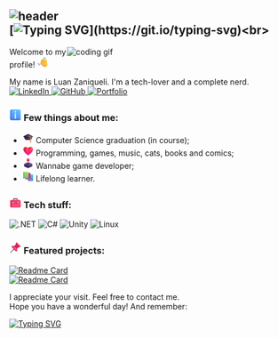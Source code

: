 <img src="https://github.com/br0dt5/br0dt5/assets/70347409/0367d1ba-ac9e-43a2-892a-074b0ef891fd" alt="header"><br>
[![Typing SVG](https://readme-typing-svg.demolab.com?font=Josefin+Sans&weight=600&pause=1000&color=E62238&center=true&vCenter=true&random=false&width=700&lines=Hello!;My+name+is+Luan.;I'm+a+software+engineer.)](https://git.io/typing-svg)<br>
---
<img src="https://media.giphy.com/media/v1.Y2lkPTc5MGI3NjExcmZwZmp5amhzeHV2ZmMzcDdwbnEweDEyeTRlMzd2M2tpbzFwbDh4cCZlcD12MV9pbnRlcm5hbF9naWZfYnlfaWQmY3Q9Zw/HzPtbOKyBoBFsK4hyc/giphy.gif" align="right" width="400" alt="coding gif">

Welcome to my profile! <img src="https://raw.githubusercontent.com/microsoft/fluentui-emoji/main/assets/Waving%20hand/Default/3D/waving_hand_3d_default.png" width="20" alt="Waving hand fluentui-emoji">

My name is Luan Zaniqueli. I'm a tech-lover and a complete nerd.<br>
<a href="https://www.linkedin.com/in/luan-zaniqueli-carlos-4687b5261/">
  <img src="https://github.com/br0dt5/br0dt5/assets/70347409/00b75d36-8052-4dfd-8c4d-8792a02e9c57" alt="LinkedIn" width="24">
</a>
<a href="https://github.com/br0dt5">
  <img src="https://github.com/br0dt5/br0dt5/assets/70347409/4269aaa1-1f4c-4a97-a2fe-2e69044ac7be" alt="GitHub" width="24">
</a>
<a href="https://br0dt5.notion.site/br0dt5/Portfolio-Dev-98be026de641439e9990b07fd5d1c0a6">
  <img src="https://github.com/br0dt5/br0dt5/assets/70347409/7ca4cf6e-57ec-42e0-be43-6d4adeb9a4c5" alt="Portfolio" width="24">
</a>

### <img src="https://raw.githubusercontent.com/microsoft/fluentui-emoji/main/assets/Information/3D/information_3d.png" width="22" alt="Information fluentui-emoji"> Few things about me:
- <img src="https://raw.githubusercontent.com/microsoft/fluentui-emoji/main/assets/Graduation%20cap/3D/graduation_cap_3d.png" width="20" alt="Graduation cap fluentui-emoji"> Computer Science graduation (in course);
- <img src="https://raw.githubusercontent.com/microsoft/fluentui-emoji/main/assets/Red%20heart/3D/red_heart_3d.png" width="20" alt="Red heart fluentui-emoji"> Programming, games, music, cats, books and comics;
- <img src="https://raw.githubusercontent.com/microsoft/fluentui-emoji/main/assets/Joystick/3D/joystick_3d.png" alt="Joystick fluentui-emoji" width="20"> Wannabe game developer;
- <img src="https://raw.githubusercontent.com/microsoft/fluentui-emoji/main/assets/Books/3D/books_3d.png" width="20" alt="Books fluentui-emoji"> Lifelong learner.

### <img src="https://raw.githubusercontent.com/microsoft/fluentui-emoji/main/assets/Toolbox/3D/toolbox_3d.png" width="22" alt="Toolbox fluentui-emoji"> Tech stuff:
<img src="https://github.com/br0dt5/br0dt5/assets/70347409/49a0c117-2605-4c50-aaad-77845e392b62" width="48" alt=".NET">
<img src="https://github.com/br0dt5/br0dt5/assets/70347409/f2ccfd14-2273-4c60-8727-86c47712e35a" width="48" alt="C#">
<img src="https://github.com/br0dt5/br0dt5/assets/70347409/1a92c23f-2755-46a7-8dcf-399da7af3362" width="48" alt="Unity">
<img src="https://github.com/br0dt5/br0dt5/assets/70347409/6d31f4b9-47c5-4c24-9ee6-2e7a102a2748" width="48" height="48" alt="Linux">

### <img src="https://raw.githubusercontent.com/microsoft/fluentui-emoji/main/assets/Pushpin/3D/pushpin_3d.png" width="22" alt="Pushpin fluentui-emoji"> Featured projects:
[![Readme Card](https://github-readme-stats.vercel.app/api/pin/?username=br0dt5&repo=WebMovies&theme=ambient_gradient)](https://github.com/br0dt5/WebMovies)<br>
[![Readme Card](https://github-readme-stats.vercel.app/api/pin/?username=br0dt5&repo=TCC&theme=ambient_gradient)](https://github.com/br0dt5/TCC)

I appreciate your visit. Feel free to contact me.<br>
Hope you have a wonderful day! And remember:

[![Typing SVG](https://readme-typing-svg.demolab.com?font=Pacifico&weight=400&duration=1&pause=5000&color=fc993f&center=true&vCenter=true&repeat=false&random=false&width=600&lines=A+goal+without+a+plan+is+just+a+wish+-+Antoine+de+Saint-Exup%C3%A9ry)](https://git.io/typing-svg)
